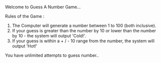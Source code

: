 Welcome to Guess A Number Game...

Rules of the Game :
1. The Computer will generate a number between 1 to 100 (both inclusive).
2. If your guess is greater than the number by 10 or lower than the number by 10 - the system will output 'Cold!'.
3. If your guess is within a + / - 10 range from the number, the system will output 'Hot!'

You have unlimited attempts to guess number..
